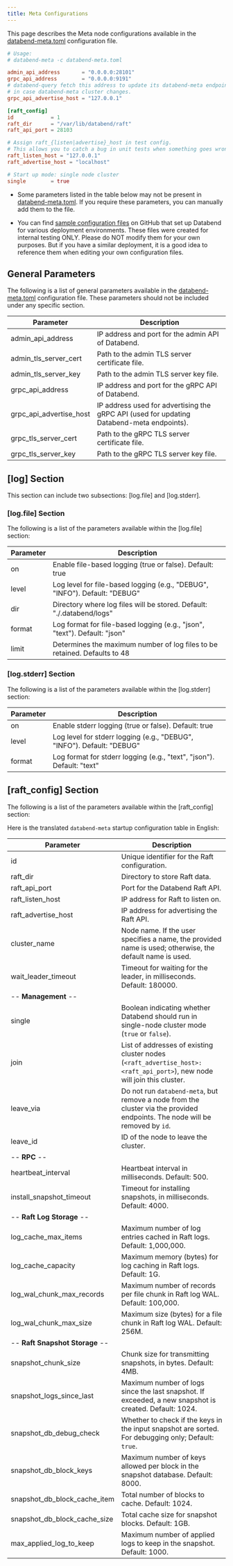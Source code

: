 ```yaml
---
title: Meta Configurations
---
```


This page describes the Meta node configurations available in the [databend-meta.toml](https://github.com/datafuselabs/databend/blob/main/scripts/distribution/configs/databend-meta.toml) configuration file.

```toml title='databend-meta.toml'
# Usage:
# databend-meta -c databend-meta.toml

admin_api_address       = "0.0.0.0:28101"
grpc_api_address        = "0.0.0.0:9191"
# databend-query fetch this address to update its databend-meta endpoints list,
# in case databend-meta cluster changes.
grpc_api_advertise_host = "127.0.0.1"

[raft_config]
id            = 1
raft_dir      = "/var/lib/databend/raft"
raft_api_port = 28103

# Assign raft_{listen|advertise}_host in test config.
# This allows you to catch a bug in unit tests when something goes wrong in raft meta nodes communication.
raft_listen_host = "127.0.0.1"
raft_advertise_host = "localhost"

# Start up mode: single node cluster
single        = true
```

- Some parameters listed in the table below may not be present in [databend-meta.toml](https://github.com/datafuselabs/databend/blob/main/scripts/distribution/configs/databend-meta.toml). If you require these parameters, you can manually add them to the file.

- You can find [sample configuration files](https://github.com/datafuselabs/databend/tree/main/scripts/ci/deploy/config) on GitHub that set up Databend for various deployment environments. These files were created for internal testing ONLY. Please do NOT modify them for your own purposes. But if you have a similar deployment, it is a good idea to reference them when editing your own configuration files.

## General Parameters

The following is a list of general parameters available in the [databend-meta.toml](https://github.com/datafuselabs/databend/blob/main/scripts/distribution/configs/databend-meta.toml) configuration file. These parameters should not be included under any specific section.

| Parameter               | Description                                                                               |
| ----------------------- | ----------------------------------------------------------------------------------------- |
| admin_api_address       | IP address and port for the admin API of Databend.                                        |
| admin_tls_server_cert   | Path to the admin TLS server certificate file.                                            |
| admin_tls_server_key    | Path to the admin TLS server key file.                                                    |
| grpc_api_address        | IP address and port for the gRPC API of Databend.                                         |
| grpc_api_advertise_host | IP address used for advertising the gRPC API (used for updating Databend-meta endpoints). |
| grpc_tls_server_cert    | Path to the gRPC TLS server certificate file.                                             |
| grpc_tls_server_key     | Path to the gRPC TLS server key file.                                                     |

## [log] Section

This section can include two subsections: [log.file] and [log.stderr].

### [log.file] Section

The following is a list of the parameters available within the [log.file] section:

| Parameter | Description                                                                |
| --------- | -------------------------------------------------------------------------- |
| on        | Enable file-based logging (true or false). Default: true                   |
| level     | Log level for file-based logging (e.g., "DEBUG", "INFO"). Default: "DEBUG" |
| dir       | Directory where log files will be stored. Default: "./.databend/logs"      |
| format    | Log format for file-based logging (e.g., "json", "text"). Default: "json"  |
| limit     | Determines the maximum number of log files to be retained. Defaults to 48  |

### [log.stderr] Section

The following is a list of the parameters available within the [log.stderr] section:

| Parameter | Description                                                            |
| --------- | ---------------------------------------------------------------------- |
| on        | Enable stderr logging (true or false). Default: true                   |
| level     | Log level for stderr logging (e.g., "DEBUG", "INFO"). Default: "DEBUG" |
| format    | Log format for stderr logging (e.g., "text", "json"). Default: "text"  |

## [raft_config] Section

The following is a list of the parameters available within the [raft_config] section:

Here is the translated `databend-meta` startup configuration table in English:

| Parameter                       | Description                                                                                                                                                   |
|---------------------------------|---------------------------------------------------------------------------------------------------------------------------------------------------------------|
| id                              | Unique identifier for the Raft configuration.                                                                                                                  |
| raft_dir                        | Directory to store Raft data.                                                                                                                                 |
| raft_api_port                   | Port for the Databend Raft API.                                                                                                                                |
| raft_listen_host                | IP address for Raft to listen on.                                                                                                                              |
| raft_advertise_host             | IP address for advertising the Raft API.                                                                                                                       |
| cluster_name                    | Node name. If the user specifies a name, the provided name is used; otherwise, the default name is used.                                                        |
| wait_leader_timeout             | Timeout for waiting for the leader, in milliseconds. Default: 180000.                                                                                          |
| -- **Management** --            |                                                                                                                                                               |
| single                          | Boolean indicating whether Databend should run in single-node cluster mode (`true` or `false`).                                                                 |
| join                            | List of addresses of existing cluster nodes (`<raft_advertise_host>:<raft_api_port>`), new node will join this cluster.                                        |
| leave_via                       | Do not run `databend-meta`, but remove a node from the cluster via the provided endpoints. The node will be removed by `id`.                                     |
| leave_id                        | ID of the node to leave the cluster.                                                                                                                            |
| -- **RPC** --                   |                                                                                                                                                               |
| heartbeat_interval              | Heartbeat interval in milliseconds. Default: 500.                                                                                                              |
| install_snapshot_timeout        | Timeout for installing snapshots, in milliseconds. Default: 4000.                                                                                              |
| -- **Raft Log Storage** --      |                                                                                                                                                               |
| log_cache_max_items             | Maximum number of log entries cached in Raft logs. Default: 1,000,000.                                                                                         |
| log_cache_capacity              | Maximum memory (bytes) for log caching in Raft logs. Default: 1G.                                                                                              |
| log_wal_chunk_max_records       | Maximum number of records per file chunk in Raft log WAL. Default: 100,000.                                                                                     |
| log_wal_chunk_max_size          | Maximum size (bytes) for a file chunk in Raft log WAL. Default: 256M.                                                                                           |
| -- **Raft Snapshot Storage** -- |                                                                                                                                                               |
| snapshot_chunk_size             | Chunk size for transmitting snapshots, in bytes. Default: 4MB.                                                                                                |
| snapshot_logs_since_last        | Maximum number of logs since the last snapshot. If exceeded, a new snapshot is created. Default: 1024.                                                        |
| snapshot_db_debug_check         | Whether to check if the keys in the input snapshot are sorted. For debugging only; Default: `true`.                                                               |
| snapshot_db_block_keys          | Maximum number of keys allowed per block in the snapshot database. Default: 8000.                                                                              |
| snapshot_db_block_cache_item    | Total number of blocks to cache. Default: 1024.                                                                                                               |
| snapshot_db_block_cache_size    | Total cache size for snapshot blocks. Default: 1GB.                                                                                                           |
| max_applied_log_to_keep         | Maximum number of applied logs to keep in the snapshot. Default: 1000.                                                                                        |
